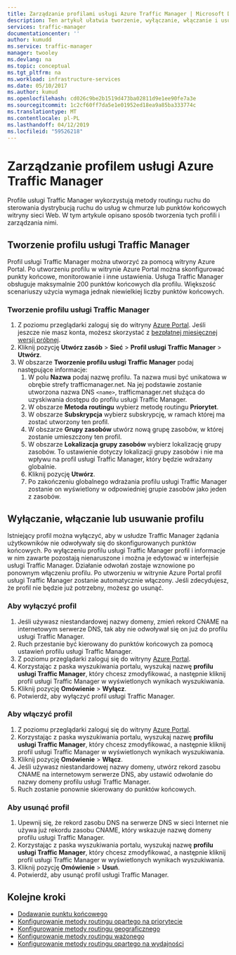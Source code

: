 ```yaml
---
title: Zarządzanie profilami usługi Azure Traffic Manager | Microsoft Docs
description: Ten artykuł ułatwia tworzenie, wyłączanie, włączanie i usuwanie profilem usługi Azure Traffic Manager.
services: traffic-manager
documentationcenter: ''
author: kumudd
ms.service: traffic-manager
manager: twooley
ms.devlang: na
ms.topic: conceptual
ms.tgt_pltfrm: na
ms.workload: infrastructure-services
ms.date: 05/10/2017
ms.author: kumud
ms.openlocfilehash: cd026c9be2b1519d473ba02811d9e1ee90fe7a3e
ms.sourcegitcommit: 1c2cf60ff7da5e1e01952ed18ea9a85ba333774c
ms.translationtype: MT
ms.contentlocale: pl-PL
ms.lasthandoff: 04/12/2019
ms.locfileid: "59526218"
---
```

# <a name="manage-an-azure-traffic-manager-profile"></a>Zarządzanie profilem usługi Azure Traffic Manager

Profile usługi Traffic Manager wykorzystują metody routingu ruchu do sterowania dystrybucją ruchu do usług w chmurze lub punktów końcowych witryny sieci Web. W tym artykule opisano sposób tworzenia tych profili i zarządzania nimi.

## <a name="create-a-traffic-manager-profile"></a>Tworzenie profilu usługi Traffic Manager

Profil usługi Traffic Manager można utworzyć za pomocą witryny Azure Portal. Po utworzeniu profilu w witrynie Azure Portal można skonfigurować punkty końcowe, monitorowanie i inne ustawienia. Usługa Traffic Manager obsługuje maksymalnie 200 punktów końcowych dla profilu. Większość scenariuszy użycia wymaga jednak niewielkiej liczby punktów końcowych.

### <a name="to-create-a-traffic-manager-profile"></a>Tworzenie profilu usługi Traffic Manager

1. Z poziomu przeglądarki zaloguj się do witryny [Azure Portal](https://portal.azure.com). Jeśli jeszcze nie masz konta, możesz skorzystać z [bezpłatnej miesięcznej wersji próbnej](https://azure.microsoft.com/free/). 
2. Kliknij pozycję **Utwórz zasób** > **Sieć** > **Profil usługi Traffic Manager** > **Utwórz**.
4. W obszarze **Tworzenie profilu usługi Traffic Manager** podaj następujące informacje:
    1. W polu **Nazwa** podaj nazwę profilu. Ta nazwa musi być unikatowa w obrębie strefy trafficmanager.net. Na jej podstawie zostanie utworzona nazwa DNS `<name>`, trafficmanager.net służąca do uzyskiwania dostępu do profilu usługi Traffic Manager.
    2. W obszarze **Metoda routingu** wybierz metodę routingu **Priorytet**.
    3. W obszarze **Subskrypcja** wybierz subskrypcję, w ramach której ma zostać utworzony ten profil.
    4. W obszarze **Grupy zasobów** utwórz nową grupę zasobów, w której zostanie umieszczony ten profil.
    5. W obszarze **Lokalizacja grupy zasobów** wybierz lokalizację grupy zasobów. To ustawienie dotyczy lokalizacji grupy zasobów i nie ma wpływu na profil usługi Traffic Manager, który będzie wdrażany globalnie.
    6. Kliknij pozycję **Utwórz**.
    7. Po zakończeniu globalnego wdrażania profilu usługi Traffic Manager zostanie on wyświetlony w odpowiedniej grupie zasobów jako jeden z zasobów.

## <a name="disable-enable-or-delete-a-profile"></a>Wyłączanie, włączanie lub usuwanie profilu

Istniejący profil można wyłączyć, aby w usłudze Traffic Manager żądania użytkowników nie odwoływały się do skonfigurowanych punktów końcowych. Po wyłączeniu profilu usługi Traffic Manager profil i informacje w nim zawarte pozostają nienaruszone i można je edytować w interfejsie usługi Traffic Manager.  Działanie odwołań zostaje wznowione po ponownym włączeniu profilu. Po utworzeniu w witrynie Azure Portal profil usługi Traffic Manager zostanie automatycznie włączony. Jeśli zdecydujesz, że profil nie będzie już potrzebny, możesz go usunąć.

### <a name="to-disable-a-profile"></a>Aby wyłączyć profil

1. Jeśli używasz niestandardowej nazwy domeny, zmień rekord CNAME na internetowym serwerze DNS, tak aby nie odwoływał się on już do profilu usługi Traffic Manager.
2. Ruch przestanie być kierowany do punktów końcowych za pomocą ustawień profilu usługi Traffic Manager.
3. Z poziomu przeglądarki zaloguj się do witryny [Azure Portal](https://portal.azure.com).
2. Korzystając z paska wyszukiwania portalu, wyszukaj nazwę **profilu usługi Traffic Manager**, który chcesz zmodyfikować, a następnie kliknij profil usługi Traffic Manager w wyświetlonych wynikach wyszukiwania.
3. Kliknij pozycję **Omówienie** > **Wyłącz**.
4. Potwierdź, aby wyłączyć profil usługi Traffic Manager.

### <a name="to-enable-a-profile"></a>Aby włączyć profil

1. Z poziomu przeglądarki zaloguj się do witryny [Azure Portal](https://portal.azure.com).
2. Korzystając z paska wyszukiwania portalu, wyszukaj nazwę **profilu usługi Traffic Manager**, który chcesz zmodyfikować, a następnie kliknij profil usługi Traffic Manager w wyświetlonych wynikach wyszukiwania.
3. Kliknij pozycję **Omówienie** > **Włącz**.
1. Jeśli używasz niestandardowej nazwy domeny, utwórz rekord zasobu CNAME na internetowym serwerze DNS, aby ustawić odwołanie do nazwy domeny profilu usługi Traffic Manager.
2. Ruch zostanie ponownie skierowany do punktów końcowych.

### <a name="to-delete-a-profile"></a>Aby usunąć profil

1. Upewnij się, że rekord zasobu DNS na serwerze DNS w sieci Internet nie używa już rekordu zasobu CNAME, który wskazuje nazwę domeny profilu usługi Traffic Manager.
2. Korzystając z paska wyszukiwania portalu, wyszukaj nazwę **profilu usługi Traffic Manager**, który chcesz zmodyfikować, a następnie kliknij profil usługi Traffic Manager w wyświetlonych wynikach wyszukiwania.
3. Kliknij pozycję **Omówienie** > **Usuń**.
4. Potwierdź, aby usunąć profil usługi Traffic Manager.

## <a name="next-steps"></a>Kolejne kroki

* [Dodawanie punktu końcowego](traffic-manager-endpoints.md)
* [Konfigurowanie metody routingu opartego na priorytecie](traffic-manager-configure-priority-routing-method.md)
* [Konfigurowanie metody routingu geograficznego](traffic-manager-configure-geographic-routing-method.md) 
* [Konfigurowanie metody routingu ważonego](traffic-manager-configure-weighted-routing-method.md)
* [Konfigurowanie metody routingu opartego na wydajności](traffic-manager-configure-performance-routing-method.md)
